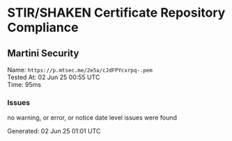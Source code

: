 # STIR/SHAKEN Certificate Repository Compliance

## Martini Security

Name: `https://p.mtsec.me/2e5a/cJdFPYcxrpq-.pem`\
Tested At: 02 Jun 25 00:55 UTC\
Time: 95ms

### Issues

no warning, or error, or notice date level issues were found

Generated: 02 Jun 25 01:01 UTC